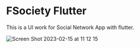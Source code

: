 # FSociety Flutter

This is a UI work for Social Network App with flutter.

![Screen Shot 2023-02-15 at 11 12 15](https://user-images.githubusercontent.com/45063194/218970024-ed9d57fd-c578-411b-b641-4d51850ab74d.png)
